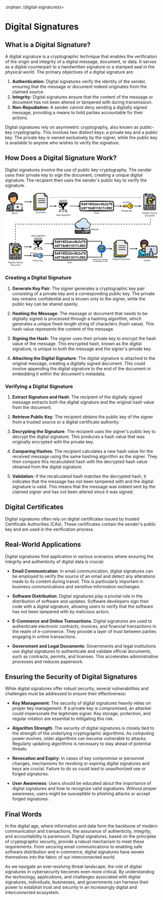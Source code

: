 :orphan:
(digital-signatures)=

# Digital Signatures

## What is a Digital Signature?

A digital signature is a cryptographic technique that enables the verification of the origin and integrity of a digital message, document, or data. It serves as a digital counterpart to a handwritten signature or a stamped seal in the physical world. The primary objectives of a digital signature are:

1. **Authentication:** Digital signatures verify the identity of the sender, ensuring that the message or document indeed originates from the claimed source.
2. **Integrity:** Digital signatures ensure that the content of the message or document has not been altered or tampered with during transmission.
3. **Non-Repudiation:** A sender cannot deny sending a digitally signed message, providing a means to hold parties accountable for their actions.

Digital signatures rely on asymmetric cryptography, also known as public-key cryptography. This involves two distinct keys: a private key and a public key. The private key is owned exclusively by the signer, while the public key is available to anyone who wishes to verify the signature.


## How Does a Digital Signature Work?

Digital signatures involve the use of public key cryptography. The sender uses their private key to sign the document, creating a unique digital signature. The recipient then uses the sender's public key to verify the signature.

![Digital Signatures](digital-signatures/digital_signature.jpg)

### Creating a Digital Signature

1. **Generate Key Pair**: The signer generates a cryptographic key pair consisting of a private key and a corresponding public key. The private key remains confidential and is known only to the signer, while the public key can be shared openly.

2. **Hashing the Message**: The message or document that needs to be digitally signed is processed through a hashing algorithm, which generates a unique fixed-length string of characters (hash value). This hash value represents the content of the message.

3. **Signing the Hash**: The signer uses their private key to encrypt the hash value of the message. This encrypted hash, known as the digital signature, is unique to both the message and the signer's private key.

4. **Attaching the Digital Signature**: The digital signature is attached to the original message, creating a digitally signed document. This could involve appending the digital signature to the end of the document or embedding it within the document's metadata.

### Verifying a Digital Signature

1. **Extract Signature and Hash**: The recipient of the digitally signed message extracts both the digital signature and the original hash value from the document.

2. **Retrieve Public Key**: The recipient obtains the public key of the signer from a trusted source or a digital certificate authority.

3. **Decrypting the Signature**: The recipient uses the signer's public key to decrypt the digital signature. This produces a hash value that was originally encrypted with the private key.

4. **Comparing Hashes**: The recipient calculates a new hash value for the received message using the same hashing algorithm as the signer. They then compare this recalculated hash with the decrypted hash value obtained from the digital signature.

5. **Validation**: If the recalculated hash matches the decrypted hash, it indicates that the message has not been tampered with and the digital signature is valid. This means that the message was indeed sent by the claimed signer and has not been altered since it was signed.

## Digital Certificates

Digital signatures often rely on digital certificates issued by trusted Certificate Authorities (CAs). These certificates contain the sender's public key and are used in the verification process.

## Real-World Applications

Digital signatures find application in various scenarios where ensuring the integrity and authenticity of digital data is crucial:

- **Email Communication**: In email communication, digital signatures can be employed to verify the source of an email and detect any alterations made to its content during transit. This is particularly important in business communications and sensitive information exchanges.

- **Software Distribution**: Digital signatures play a pivotal role in the distribution of software and updates. Software developers sign their code with a digital signature, allowing users to verify that the software has not been tampered with by malicious actors.

- **E-Commerce and Online Transactions**: Digital signatures are used to authenticate electronic contracts, invoices, and financial transactions in the realm of e-commerce. They provide a layer of trust between parties engaging in online transactions.

- **Government and Legal Documents**: Governments and legal institutions use digital signatures to authenticate and validate official documents, such as contracts, permits, and licenses. This accelerates administrative processes and reduces paperwork.


## Ensuring the Security of Digital Signatures

While digital signatures offer robust security, several vulnerabilities and challenges must be addressed to ensure their effectiveness:

- **Key Management**: The security of digital signatures heavily relies on proper key management. If a private key is compromised, an attacker could impersonate the legitimate signer. Key storage, protection, and regular rotation are essential to mitigating this risk.

- **Algorithm Strength**: The security of digital signatures is closely tied to the strength of the underlying cryptographic algorithms. As computing power evolves, older algorithms can become vulnerable to attacks. Regularly updating algorithms is necessary to stay ahead of potential threats.

- **Revocation and Expiry**: In cases of key compromise or personnel changes, mechanisms for revoking or expiring digital signatures and keys are crucial. Failure to do so could lead to unauthorized use or forged signatures.

- **User Awareness**: Users should be educated about the importance of digital signatures and how to recognize valid signatures. Without proper awareness, users might be susceptible to phishing attacks or accept forged signatures.


## Final Words
In the digital age, where information and data form the backbone of modern communication and transactions, the assurance of authenticity, integrity, and accountability is paramount. Digital signatures, based on the principles of cryptographic security, provide a robust mechanism to meet these requirements. From securing email communications to enabling safe software distribution and e-commerce, digital signatures have woven themselves into the fabric of our interconnected world.

As we navigate an ever-evolving threat landscape, the role of digital signatures in cybersecurity becomes even more critical. By understanding the technology, applications, and challenges associated with digital signatures, individuals, businesses, and governments can harness their power to establish trust and security in an increasingly digital and interconnected ecosystem.